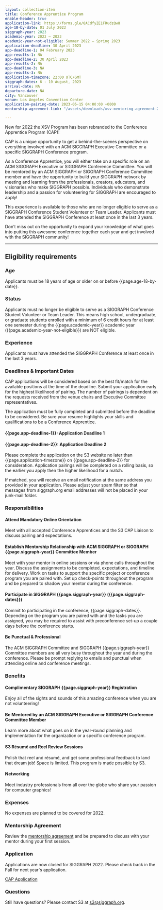 ```yaml
---
layout: collection-item
title: Conference Apprentice Program
enable-header: true
application-link: https://forms.gle/8ACdfyZE1FRudzQw8
age-18-by-date: 01 July 2023
siggraph-year: 2023
academic-year: 2022 – 2023
academic-year-not-eligible: Summer 2022 – Spring 2023
application-deadline: 30 April 2023
app-deadline-1: 04 February 2023
app-results-1: NA
app-deadline-2: 30 April 2023
app-results-2: NA
app-deadline-3: NA
app-results-3: NA
application-timezone: 22:00 UTC/GMT
siggraph-dates: 6 - 10 August, 2023
arrival-date: NA
departure-date: NA
city: Vancouver
venue: Los Angeles Convention Center
application-pairing-date: 2023-05-15 04:00:00 +0000
mentorship-agreement-link: "/assets/downloads/xsv-mentoring-agreement-2019.docx"

---
```

New for 2022 the XSV Program has been rebranded to the Conference Apprentice Program (CAP)!

CAP is a unique opportunity to get a behind-the-scenes perspective on everything involved with an ACM SIGGRAPH Executive Committee or a specific SIGGRAPH Conference program.

As a Conference Apprentice, you will either take on a specific role on an ACM SIGGRAPH Executive or SIGGRAPH Conference Committee. You will be mentored by an ACM SIGGRAPH or SIGGRAPH Conference Committee member and have the opportunity to build your SIGGRAPH network by meeting and learning from the professionals, creators, educators, and visionaries who make SIGGRAPH possible. Individuals who demonstrate leadership and a passion for volunteering for SIGGRAPH are encouraged to apply!

This experience is available to those who are no longer eligible to serve as a SIGGRAPH Conference Student Volunteer or Team Leader. Applicants must have attended the SIGGRAPH Conference at least once in the last 3 years.

Don’t miss out on the opportunity to expand your knowledge of what goes into putting this awesome conference together each year and get involved with the SIGGRAPH community!
<hr>

## Eligibility requirements

### Age

Applicants must be 18 years of age or older on or before {{page.age-18-by-date}}.

### Status

Applicants must no longer be eligible to serve as a SIGGRAPH Conference Student Volunteer or Team Leader. This means high school, undergraduate, or graduate students enrolled with a minimum of 6 credit hours for at least one semester during the {{page.academic-year}} academic year ({{page.academic-year-not-eligible}}) are NOT eligible.

### Experience

Applicants must have attended the SIGGRAPH Conference at least once in the last 3 years.

### Deadlines & Important Dates

CAP applications will be considered based on the best fit/match for the available positions at the time of the deadline. Submit your application early for the highest likelihood of pairing. The number of pairings is dependent on the requests received from the venue chairs and Executive Committee representatives.

The application must be fully completed and submitted before the deadline to be considered. Be sure your resume highlights your skills and qualifications to be a Conference Apprentice.

#### {{page.app-deadline-1}}: Application Deadline 1

#### {{page.app-deadline-2}}: Application Deadline 2

Please complete the application on the S3 website no later than {{page.application-timezone}} on {{page.app-deadline-2}} for consideration. Application pairings will be completed on a rolling basis, so the earlier you apply then the higher likelihood for a match.

If matched, you will receive an email notification at the same address you provided in your application. Please adjust your spam filter so that messages from siggraph.org email addresses will not be placed in your junk-mail folder.

### Responsibilities

#### Attend Mandatory Online Orientation

Meet with all accepted Conference Apprentices and the S3 CAP Liaison to discuss pairing and expectations.

#### Establish Mentorship Relationship with ACM SIGGRAPH or SIGGRAPH {{page.siggraph-year}} Committee Member

Meet with your mentor in online sessions or via phone calls throughout the year. Discuss the assignments to be completed, expectations, and timeline for delivery. Work on tasks to support the specific project or conference program you are paired with. Set up check-points throughout the program and be prepared to shadow your mentor during the conference.

#### Participate in SIGGRAPH {{page.siggraph-year}} ({{page.siggraph-dates}})

Commit to participating in the conference, {{page.siggraph-dates}}. Depending on the program you are paired with and the tasks you are assigned, you may be required to assist with preconference set-up a couple days before the conference starts.

#### Be Punctual & Professional

The ACM SIGGRAPH Committee and SIGGRAPH {{page.siggraph-year}} Committee members are all very busy throughout the year and during the conference. Please be prompt replying to emails and punctual when attending online and conference meetings.

### Benefits

#### Complimentary SIGGRAPH {{page.siggraph-year}} Registration

Enjoy all of the sights and sounds of this amazing conference when you are not volunteering!

#### Be Mentored by an ACM SIGGRAPH Executive or SIGGRAPH Conference Committee Member

Learn more about what goes on in the year-round planning and implementation for the organization or a specific conference program.

#### S3 Résumé and Reel Review Sessions

Polish that reel and résumé, and get some professional feedback to land that dream job! Space is limited. This program is made possible by S3.

#### Networking

Meet industry professionals from all over the globe who share your passion for computer graphics!

### Expenses

No expenses are planned to be covered for 2022.

### Mentorship Agreement

Review the [mentorship agreement]({{site.baseurl}}{{page.mentorship-agreement-link}}) and be prepared to discuss with your mentor during your first session.

### Application

Applications are now closed for SIGGRAPH 2022. Please check back in the Fall for next year's application.

<a class="button expand" href="{{page.application-link}}">CAP Application</a>

### Questions

Still have questions? Please contact S3 at s3@siggraph.org.